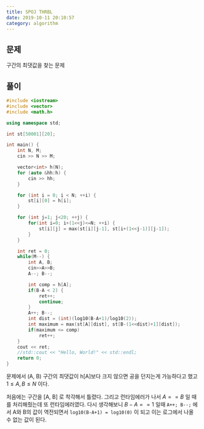 ```yaml
---
title: SPOJ THRBL
date: 2019-10-11 20:10:57
category: algorithm
---
```


## 문제 

구간의 최댓값을 찾는 문제 

## 풀이 

```cpp
#include <iostream>
#include <vector>
#include <math.h>

using namespace std;

int st[50001][20];

int main() {
    int N, M;
    cin >> N >> M;

    vector<int> h(N);
    for (auto &hh:h) {
        cin >> hh;
    }

    for (int i = 0; i < N; ++i) {
        st[i][0] = h[i];
    }

    for (int j=1; j<20; ++j) {
        for(int i=0; i+(1<<j)<=N; ++i) {
            st[i][j] = max(st[i][j-1], st[i+(1<<j-1)][j-1]);
        }
    }

    int ret = 0;
    while(M--) {
        int A, B;
        cin>>A>>B;
        A--; B--;

        int comp = h[A];
        if(B-A < 2) {
            ret++;
            continue;
        }
        A++; B--;
        int dist = (int)(log10(B-A+1)/log10(2));
        int maximum = max(st[A][dist], st[B-(1<<dist)+1][dist]);
        if(maximum <= comp)
            ret++;
    }
    cout << ret;
    //std::cout << "Hello, World!" << std::endl;
    return 0;
}
```

문제에서 (A, B) 구간의 최댓값이 h[A]보다 크지 않으면 공을 던지는게 가능하다고 했고 $1\le A, B\le N$ 이다. 

처음에는 구간을 [A, B] 로 착각해서 틀렸다. 그리고 런타임에러가 나서 $A==B$ 일 때를 처리해줬는데 또 런타임에러였다. 다시 생각해보니 $B-A==1$ 일때 `A++; B--;` 에서 A와 B의 값이 역전되면서 `log10(B-A+1) = log10(0)` 이 되고 이는 로그에서 나올 수 없는 값이 된다. 


